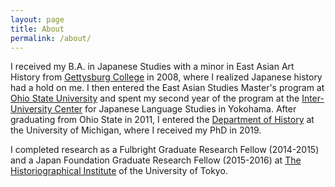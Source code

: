 ```yaml
---
layout: page
title: About
permalink: /about/
---
```



I received my B.A. in Japanese Studies with a minor in East Asian Art History from <a href="https://www.gettysburg.edu/academics/catalog/programs/japanese.dot">Gettysburg College</a> in 2008, where I realized Japanese history had a hold on me. I then entered the East Asian Studies Master's program at <a href="https://easc.osu.edu/degrees/eas-ma">Ohio State University</a> and spent my second year of the program at the <a href="https://web.stanford.edu/dept/IUC/cgi-bin/">Inter-University Center</a> for Japanese Language Studies in Yokohama. After graduating from Ohio State in 2011, I entered the <a href="https://lsa.umich.edu/history">Department of History</a> at the University of Michigan, where I received my PhD in 2019.

I completed research as a Fulbright Graduate Research Fellow (2014-2015) and a Japan Foundation Graduate Research Fellow (2015-2016) at <a href="http://www.hi.u-tokyo.ac.jp/index-j.html">The Historiographical Institute</a> of the University of Tokyo.

